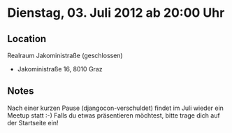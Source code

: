 # Dienstag, 03. Juli 2012 ab 20:00 Uhr

## Location

Realraum Jakoministraße (geschlossen)

- Jakoministraße 16, 8010 Graz

## Notes

Nach einer kurzen Pause (djangocon-verschuldet) findet im Juli wieder ein Meetup statt :-) Falls du etwas präsentieren möchtest, bitte trage dich auf der Startseite ein!

